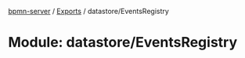 [bpmn-server](../README.md) / [Exports](../modules.md) / datastore/EventsRegistry

# Module: datastore/EventsRegistry
